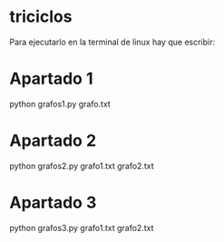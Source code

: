 # triciclos

Para ejecutarlo en la terminal de linux hay que escribir:

# Apartado 1
python grafos1.py grafo.txt
# Apartado 2
python grafos2.py grafo1.txt grafo2.txt
# Apartado 3
python grafos3.py grafo1.txt grafo2.txt
